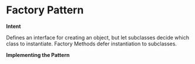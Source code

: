 # Factory Pattern

  __Intent__

 Defines an interface for creating an object, but let subclasses decide which
 class to instantiate. Factory Methods defer instantiation to subclasses.

  __Implementing the Pattern__
